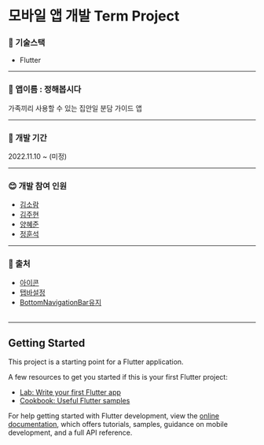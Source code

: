 # 모바일 앱 개발 Term Project


### :fork_and_knife: 기술스택
* Flutter

---
### :seedling: 앱이름 : 정해봅시다
가족끼리 사용할 수 있는 집안일 분담 가이드 앱

---
### :calendar: 개발 기간
2022.11.10 ~ (미정)</br>


---
### :blush: 개발 참여 인원
* [김소람](https://github.com/piriram)
* [김주현](https://github.com/JooHyeonKim)
* [양혜준](https://github.com/YangHyeJun)
* [정훈석](https://github.com/HunSeokJeong)




---
### 📝 출처
* [아이콘](https://ko.ac-illust.com/clip-art/22395622/%EA%B0%84%EB%8B%A8%ED%95%9C-%EC%82%AC%EB%9E%8C-%EC%95%84%EC%9D%B4%EC%BD%98-(%EC%BB%AC%EB%9F%AC-%EB%9D%BC%EC%9A%B4%EB%93%9C-ver))
* [탭바설정](https://kante-kante.tistory.com/31)
* [BottomNavigationBar유지](https://thuthi.tistory.com/entry/Flutter-BottomNavigationBar-%EC%9C%A0%EC%A7%80%ED%95%98%EA%B8%B0?category=1001228)
</br></br>
---
## Getting Started

This project is a starting point for a Flutter application.

A few resources to get you started if this is your first Flutter project:

- [Lab: Write your first Flutter app](https://docs.flutter.dev/get-started/codelab)
- [Cookbook: Useful Flutter samples](https://docs.flutter.dev/cookbook)

For help getting started with Flutter development, view the
[online documentation](https://docs.flutter.dev/), which offers tutorials,
samples, guidance on mobile development, and a full API reference.
